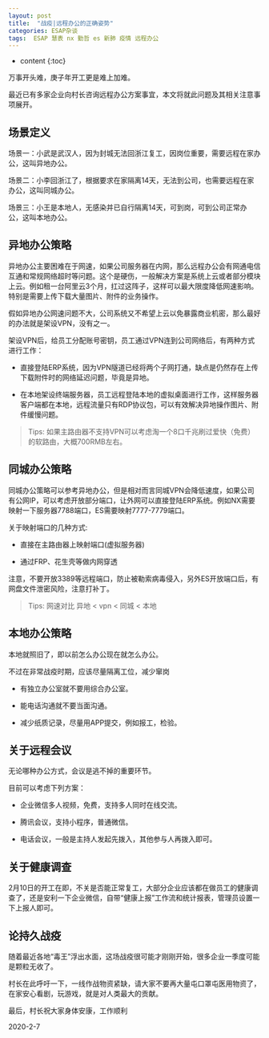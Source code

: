 ```yaml
---
layout: post
title:  "战疫|远程办公的正确姿势"
categories: ESAP杂谈
tags:  ESAP 慧表 nx 勤哲 es 新肺 疫情 远程办公
---
```


* content
{:toc}

万事开头难，庚子年开工更是难上加难。

最近已有多家企业向村长咨询远程办公方案事宜，本文将就此问题及其相关注意事项展开。

## 场景定义

场景一：小武是武汉人，因为封城无法回浙江复工，因岗位重要，需要远程在家办公，这叫异地办公。

场景二：小李回浙江了，根据要求在家隔离14天，无法到公司，也需要远程在家办公，这叫同城办公。

场景三：小王是本地人，无感染并已自行隔离14天，可到岗，可到公司正常办公，这叫本地办公。

## 异地办公策略

异地办公主要困难在于网速，如果公司服务器在内网，那么远程办公会有网通电信互通和常规网络超时等问题。这个是硬伤，一般解决方案是系统上云或者部分模块上云。例如租一台阿里云3个月，扛过这阵子，这样可以最大限度降低网速影响。特别是需要上传下载大量图片、附件的业务操作。

假如异地办公网速问题不大，公司系统又不希望上云以免暴露商业机密，那么最好的办法就是架设VPN，没有之一。

架设VPN后，给员工分配账号密钥，员工通过VPN连到公司网络后，有两种方式进行工作：

* 直接登陆ERP系统，因为VPN隧道已经将两个子网打通，缺点是仍然存在上传下载附件时的网络延迟问题，毕竟是异地。

* 在本地架设终端服务器，员工远程登陆本地的虚拟桌面进行工作，这样服务器客户端都在本地，远程流量只有RDP协议包，可以有效解决异地操作图片、附件缓慢问题。 

>  Tips: 如果主路由器不支持VPN可以考虑淘一个8口千兆刷过爱快（免费）的软路由，大概700RMB左右。

## 同城办公策略

同城办公策略可以参考异地办公，但是相对而言同城VPN会降低速度，如果公司有公网IP，可以考虑开放部分端口，让外网可以直接登陆ERP系统。例如NX需要映射一下服务器7788端口，ES需要映射7777-7779端口。

关于映射端口的几种方式:

* 直接在主路由器上映射端口(虚拟服务器)

* 通过FRP、花生壳等做内网穿透

注意，不要开放3389等远程端口，防止被勒索病毒侵入，另外ES开放端口后，有网盘文件泄密风险，注意打补丁。

> Tips: 网速对比 异地 < vpn < 同城 < 本地

## 本地办公策略

本地就照旧了，即以前怎么办公现在就怎么办公。

不过在非常战疫时期，应该尽量隔离工位，减少窜岗

* 有独立办公室就不要用综合办公室。

* 能电话沟通就不要当面沟通。

* 减少纸质记录，尽量用APP提交，例如报工，检验。

## 关于远程会议

无论哪种办公方式，会议是逃不掉的重要环节。

目前可以考虑下列方案：

* 企业微信多人视频，免费，支持多人同时在线交流。

* 腾讯会议，支持小程序，普通微信。

* 电话会议，一般是主持人发起先拨入，其他参与人再拨入即可。

## 关于健康调查

2月10日的开工在即，不关是否能正常复工，大部分企业应该都在做员工的健康调查了，还是安利一下企业微信，自带“健康上报”工作流和统计报表，管理员设置一下上报人即可。

## 论持久战疫

随着最近各地“毒王”浮出水面，这场战疫很可能才刚刚开始，很多企业一季度可能是颗粒无收了。

​村长在此呼吁一下，一线作战物资紧缺，请大家不要再大量屯口罩屯医用物资了，在家安心看剧，玩游戏，就是对人类最大的贡献。

最后，村长祝大家身体安康，工作顺利

2020-2-7